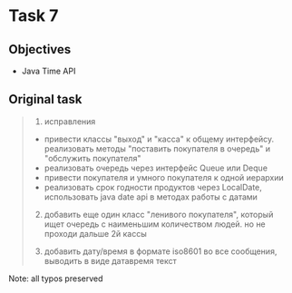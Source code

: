 # Task 7

## Objectives
* Java Time API

## Original task
> 1. исправления
>   - привести классы "выход" и "касса" к общему интерфейсу. реализовать методы 
>   "поставить покупателя в очередь" и "обслужить покупателя"
>   - реализовать очередь через интерфейс Queue или Deque
>   - привести покупателя и умного покупателя к одной иерархии
>   - реализовать срок годности продуктов через LocalDate, использовать java date api в 
>   методах работы с датами
> 
> 2. добавить еще один класс "ленивого покупателя", который ищет очередь с наименьшим количеством 
> людей. но не проходи дальше 2й кассы
> 
> 3. добавить дату/время в формате iso8601 во все сообщения, выводить в виде датавремя текст

Note: all typos preserved
